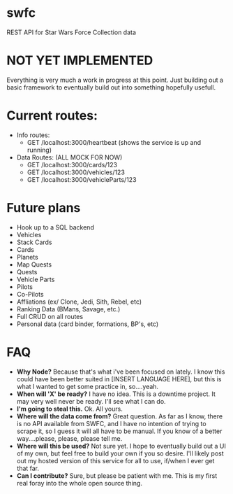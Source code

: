 # swfc

REST API for Star Wars Force Collection data

# NOT YET IMPLEMENTED

Everything is very much a work in progress at this point. Just building out a basic framework to eventually build out into something hopefully usefull. 

# Current routes:
* Info routes:
	* GET /localhost:3000/heartbeat (shows the service is up and running)
* Data Routes: (ALL MOCK FOR NOW)
	* GET /localhost:3000/cards/123
	* GET /localhost:3000/vehicles/123
	* GET /localhost:3000/vehicleParts/123

# Future plans
* Hook up to a SQL backend
* Vehicles
* Stack Cards
* Cards
* Planets
* Map Quests
* Quests
* Vehicle Parts
* Pilots 
* Co-Pilots
* Affliations (ex/ Clone, Jedi, Sith, Rebel, etc)
* Ranking Data (BMans, Savage, etc.)
* Full CRUD on all routes
* Personal data (card binder, formations, BP's, etc)

# FAQ
 * **Why Node?** Because that's what i've been focused on lately. I know this could have been better suited in [INSERT LANGUAGE HERE], but this is what I wanted to get some practice in, so....yeah.
 * **When will 'X' be ready?** I have no idea. This is a downtime project. It may very well never be ready. I'll see what I can do.
 * **I'm going to steal this.** Ok. All yours. 
 * **Where will the data come from?** Great question. As far as I know, there is no API available from SWFC, and I have no intention of trying to scrape it, so I guess it will all have to be manual. If you know of a better way....please, please, please tell me. 
 * **Where will this be used?** Not sure yet. I hope to eventually build out a UI of my own, but feel free to build your own if you so desire. I'll likely post out my hosted version of this service for all to use, if/when I ever get that far. 
 * **Can I contribute?** Sure, but please be patient with me. This is my first real foray into the whole open source thing. 